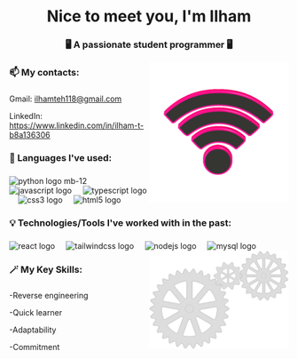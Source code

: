 <h1 align="center">Nice to meet you, I'm Ilham</h1>
<h3 align="center">🖥️ A passionate student programmer 🖥️</h3>
<img align="right" src = "https://github.com/IlhamIslahuddin/IlhamIslahuddin/blob/main/wifi-11193_512.gif" alt = "Animated Gif of WIFI Symbol" style = "width:50%; height:auto;"/>

### 📫 My contacts: 
###
<a href="mailto:ilhamteh118@gmail.com"></a><p>Gmail: ilhamteh118@gmail.com</p>
<a href="https://www.linkedin.com/in/ilham-t-b8a136306/"></a><p>LinkedIn: https://www.linkedin.com/in/ilham-t-b8a136306</p>


### 🌟 Languages I've used:
###
<div align="left">
  <img src="https://cdn.jsdelivr.net/gh/devicons/devicon/icons/python/python-original.svg" height="40" alt="python logo mb-12"  />
  <img width="12" />
  <img src="https://cdn.jsdelivr.net/gh/devicons/devicon/icons/javascript/javascript-original.svg" height="40" alt="javascript logo"  />
  <img width="12" />
  <img src="https://cdn.jsdelivr.net/gh/devicons/devicon/icons/typescript/typescript-original.svg" height="40" alt="typescript logo"  />
  <img width="12" />
  <img src="https://cdn.jsdelivr.net/gh/devicons/devicon/icons/css3/css3-original.svg" height="40" alt="css3 logo"  />
  <img width="12" />
  <img src="https://cdn.jsdelivr.net/gh/devicons/devicon/icons/html5/html5-original.svg" height="40" alt="html5 logo"  />
</div>

### 💡 Technologies/Tools I've worked with in the past:
###
<div align="left">
  <img src="https://cdn.jsdelivr.net/gh/devicons/devicon/icons/react/react-original.svg" height="40" alt="react logo"  />
  <img width="12" />
  <img src="https://cdn.jsdelivr.net/gh/devicons/devicon/icons/tailwindcss/tailwindcss-original-wordmark.svg" height="40" alt="tailwindcss logo"  />
  <img width="12" />
  <img src="https://cdn.jsdelivr.net/gh/devicons/devicon/icons/nodejs/nodejs-original.svg" height="40" alt="nodejs logo"  />
  <img width="12" />
  <img src="https://cdn.jsdelivr.net/gh/devicons/devicon/icons/mysql/mysql-original.svg" height="40" alt="mysql logo"  />
</div>

<img align="right" src = "https://github.com/IlhamIslahuddin/IlhamIslahuddin/blob/main/gears-5908_512.gif" alt = "Animated Gif of Gears" style = "width:50%; height:auto;"/>

### 🪄 My Key Skills:
###
<div className ="border: 5px white">
  <p>-Reverse engineering</p>
  <p>-Quick learner</p>
  <p>-Adaptability</p>
  <p>-Commitment</p>
</div>
